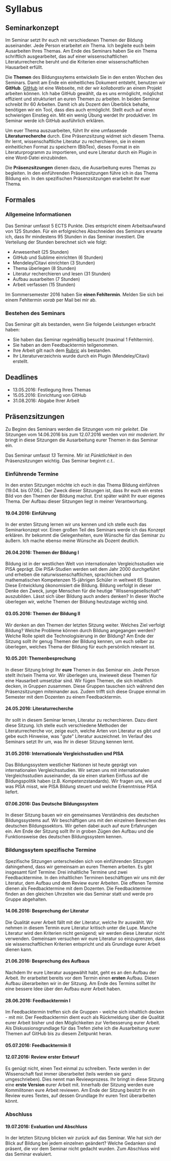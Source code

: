 Syllabus
=====================================================

## Seminarkonzept

Im Seminar setzt Ihr euch mit verschiedenen Themen der Bildung auseinander. Jede Person erarbeitet *ein* Thema. Ich begleite euch beim Ausarbeiten Ihres Themas. Am Ende des Seminars haben Sie ein Thema schriftlich ausgearbeitet, das auf einer wissenschaftlichen Literaturrecherche beruht und die Kriterien einer wissenschaftlichen Hausarbeit erfüllt.

Die **Themen** des Bildungssytems entwickeln Sie in den ersten Wochen des Seminars. Damit am Ende ein einheitliches Dokument entsteht, benutzen wir **GitHub**. [GitHub](http://t3n.de/news/eigentlich-github-472886/) ist eine Webseite, mit der wir *kollaborativ* an einem Projekt arbeiten können. Ich habe GitHub gewählt, da es uns ermöglicht, möglichst effizient und strukturiert an euren Themen zu arbeiten. In beiden Seminar schreibt Ihr 60 Arbeiten. Damit ich als Dozent den Überblick behalte, benötigen wir ein Tool, dass dies auch ermöglicht. Stellt euch auf einen schwierigen Einstieg ein. Mit ein wenig Übung werdet Ihr produktiver. Im Seminar werde ich GitHub ausführlich erklären.

Um euer Thema auszuarbeiten, führt Ihr eine umfassende **Literaturrecherche** durch. Eine Präsenzsitzung widmet sich diesem Thema. Ihr lernt, wissenschaftliche Literatur zu recherchieren, sie in einem einheitlichen Format zu speichern (BibTex), dieses Format in ein Literaturprogramm zu importieren, und eure Literatur durch ein Plugin in eine Word-Datei einzubinden.

Die **Präsenzsitzungen** dienen dazu, die Ausarbeitung eures Themas zu begleiten. In den einführenden Präsenzsitzungen führe ich in das Thema Bildung ein. In den spezifischen Präsenzsitzungen erarbeitet Ihr euer Thema.    

## Formales

### Allgemeine Informationen
Das Seminar umfasst 5 ECTS Punkte. Dies entspricht einem Arbeitsaufwand von 125 Stunden. Für ein erfolgreiches Abschneiden des Seminars erwarte ich, dass Ihr mindestens 95 Stunden in das Seminar investiert. Die Verteilung der Stunden berechnet sich wie folgt:

* Anwesenheit (25 Stunden)
* GitHub und Sublime einrichten (6 Stunden)
* Mendeley/Citavi einrichten (3 Stunden)
* Thema überlegen (8 Stunden)
* Literatur recherchieren und lesen (31 Stunden)
* Aufbau ausarbeiten (7 Stunden)
* Arbeit verfassen (15 Stunden)

Im Sommersemester 2016 haben Sie **einen Fehltermin**. Melden Sie sich bei einem Fehltermin *vorab* per Mail bei mir ab.

### Bestehen des Seminars
Das Seminar gilt als bestanden, wenn Sie folgende Leistungen erbracht haben:

* Sie haben das Seminar regelmäßig besucht (maximal 1 Fehltermin).
* Sie haben an dem Feedbacktermin teilgenommen.
* Ihre Arbeit gilt nach dem [Rubric](rubric.md) als bestanden.
* Ihr Literaturverzeichnis wurde durch ein Plugin (Mendeley/Citavi) erstellt.

## Deadlines

* 13.05.2016: Festlegung Ihres Themas
* 15.05.2016: Einrichtung von GitHub
* 31.08.2016: Abgabe Ihrer Arbeit

## Präsenzsitzungen
Zu Beginn des Seminars werden die Sitzungen vom mir *geleitet*. Die Sitzungen vom 14.06.2016 bis zum 12.07.2016 werden von mir *moderiert*. Ihr bringt in diese Sitzungen die Ausarbeitung eurer Themen in das Seminar ein. 

Das Seminar umfasst *13* Termine. Mir ist *Pünktlichkeit* in den Präsenzsitzungen wichtig. Das Seminar beginnt *c.t.*. 

### Einführende Termine
In den ersten Sitzungen möchte ich euch in das Thema Bildung einführen (19.04. bis 07.06.). Der Zweck dieser Sitzungen ist, dass Ihr euch ein erstes Bild von den Themen der Bildung machst. Erst später wählt Ihr euer eigenes Thema. Der Aufbau dieser Sitzungen liegt in meiner Verantwortung.

#### 19.04.2016: Einführung
In der ersten Sitzung lernen wir uns kennen und ich stelle euch das Seminarkonzept vor. Einen großen Teil des Seminars werde ich das Konzept erklären. Ihr bekommt die Gelegenheiten, eure Wünsche für das Seminar zu äußern. Ich mache ebenso meine Wünsche als Dozent deutlich.

#### 26.04.2016: Themen der Bildung I
Bildung ist in der westlichen Welt von internationalen Vergleichsstudien wie PISA geprägt. Die PISA-Studien werden seit dem Jahr 2000 durchgeführt und erheben die naturwissenschaftlichen, sprachlichen und mathematischen Kompetenzen 15-jährigen Schüler in weltweit 65 Staaten. Diese Entwicklung ökonomisiert die Bildung. Bildung verfolgt in dieser Denke den Zweck, junge Menschen für die heutige "Wissensgesellschaft" auszubilden. Lässt sich über Bildung auch anders denken? In dieser Woche überlegen wir, welche Themen der Bildung heutzutage wichtig sind. 
	
#### 03.05.2016: Themen der Bildung II
Wir denken an den Themen der letzten Sitzung weiter. Welches Ziel verfolgt Bildung? Welche Probleme können durch Bildung angegangen werden? Welche Rolle spielt die Technologisierung in der Bildung? Am Ende der Sitzung sollt ihr genug Themen der Bildung kennen, um euch selber zu überlegen, welches Thema der Bildung für euch persönlich relevant ist.

#### 10.05.201: Themenbesprechung
In dieser Sitzung bringt Ihr **eure** Themen in das Seminar ein. Jede Person stellt ihr/sein Thema vor. Wir überlegen uns, inwieweit diese Themen für eine Hausarbeit umsetzbar sind. Wir fügen Themen, die sich inhaltlich decken, in Gruppen zusammen. Diese Gruppen tauschen sich während den Präsenzsitzungen miteinander aus. Zudem trifft sich diese Gruppe einmal im Semester mit dem Dozenten zu einem Feedbacktermin.

#### 24.05.2016: Literaturrecherche
Ihr sollt in diesem Seminar lernen, Literatur zu recherchieren. Dazu dient diese Sitzung. Ich stelle euch verschiedene Methoden der Literaturrecherche vor, zeige euch, welche Arten von Literatur es gibt und gebe euch Hinweise, was "gute" Literatur auszeichnet. Im Verlauf des Seminars setzt Ihr um, was Ihr in dieser Sitzung kennen lernt.

#### 31.05.2016: Internationale Vergleichsstudien und PISA
Das Bildungssystem westlicher Nationen ist heute geprägt von internationalen Vergleichsstudien. Wir setzen uns mit internationalen Vergleichsstudien auseinander, da sie einen starken Einfluss auf die Bildungspolitik haben (z.B. Kompetenzstandards). Wir fragen uns, wie und was PISA misst, wie PISA Bildung steuert und welche Erkenntnisse PISA liefert.

#### 07.06.2016: Das Deutsche Bildungssystem
In dieser Sitzung bauen wir ein gemeinsames Verständnis des deutschen Bildungssystems auf. Wir beschäftigen uns mit den einzelnen Bereichen des deutschen Bildungssektors. Wir gehen dabei auch auf eure Erfahrungen ein. Am Ende der Sitzung sollt Ihr in groben Zügen den Aufbau und die Funktionsweise des deutschen Bildungssystem kennen.

### Bildungssytem spezifische Termine
Spezifische Sitzungen unterscheiden sich von einführenden Sitzungen dahingehend, dass wir gemeinsam an euren Themen arbeiten. Es gibt insgesamt fünf Termine: Drei inhaltliche Termine und zwei Feedbacktermine. In den inhaltlichen Terminen beschäftigen wir uns mit der Literatur, dem Aufbau und dem Review eurer Arbeiten. Die offenen Termine dienen als Feedbacktermine mit dem Dozenten. Die Feedbacktermine finden an den gleichen Uhrzeiten wie das Seminar statt und werde pro Gruppe abgehalten.

#### 14.06.2016: Besprechung der Literatur
Die Qualität eurer Arbeit fällt mit der Literatur, welche Ihr auswählt. Wir nehmen in diesem Termin eure Literatur kritisch unter die Lupe. Manche Literatur wird den Kriterien nicht genügend; wir werden diese Literatur nicht verwenden. Gemeinsam versuchen wir eure Literatur so einzugrenzen, dass sie wissenschaftlichen Kriterien entspricht und als Grundlage eurer Arbeit dienen kann.

#### 21.06.2016: Besprechung des Aufbaus
Nachdem Ihr eure Literatur ausgewählt habt, geht es an den Aufbau der Arbeit. Ihr erarbeitet bereits vor dem Termin einen **ersten** Aufbau. Diesen Aufbau überarbeiten wir in der Sitzung. Am Ende des Termins solltet Ihr eine bessere Idee über den Aufbau eurer Arbeit haben.

#### 28.06.2016: Feedbacktermin I
Im Feedbacktermin treffen sich die Gruppen - welche sich inhaltlich decken - mit mir. Der Feedbacktermin dient euch als Rückmeldung über die Qualität eurer Arbeit bisher und den Möglichkeiten zur Verbesserung eurer Arbeit. Als Diskussionsgrundlage für das Trefen ziehe ich die Ausarbeitung eurer Themen auf GitHub bis zu diesem Zeitpunkt heran.

#### 05.07.2016: Feedbacktermin II

#### 12.07.2016: Review erster Entwurf
Es genügt nicht, einen Text einmal zu schreiben. Texte werden in der Wissenschaft fast immer überarbeitet (teils werden sie ganz umgeschrieben). Dies nennt man Reviewprozess. Ihr bringt in diese Sitzung eine **erste Version** eurer Arbeit mit. Innerhalb der Sitzung werden eure Kommilitonen eure Arbeit reviewen. Am Ende der Sitzung besitzt Ihr ein Review eures Textes, auf dessen Grundlage Ihr euren Text überarbeiten könnt.

### Abschluss

#### 19.07.2016: Evaluation und Abschluss
In der letzten Sitzung blicken wir zurück auf das Seminar. Wie hat sich der Blick auf Bildung bei jedem einzelnen geändert? Welche Gedanken sind präsent, die vor dem Seminar nicht gedacht wurden. Zum Abschluss wird das Seminar evaluiert.
